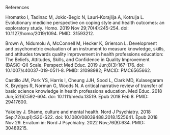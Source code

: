 References 

Hromatko I, Tadinac M, Jokic-Begic N, Lauri-Korajlija A, Kotrulja L. Evolutionary medicine perspective on coping style and health outcomes: an exploratory study. Homo. 2019 Nov 29;70(4):245-254. doi: 10.1127/homo/2019/1094. PMID: 31593212.

Brown A, Nidumolu A, McConnell M, Hecker K, Grierson L. Development and psychometric evaluation of an instrument to measure knowledge, skills, and attitudes towards quality improvement in health professions education: The Beliefs, Attitudes, Skills, and Confidence in Quality Improvement (BASiC-QI) Scale. Perspect Med Educ. 2019 Jun;8(3):167-176. doi: 10.1007/s40037-019-0511-8. PMID: 31098982; PMCID: PMC6565662.

Castillo JM, Park YS, Harris I, Cheung JJH, Sood L, Clark MD, Kulasegaram K, Brydges R, Norman G, Woods N. A critical narrative review of transfer of basic science knowledge in health professions education. Med Educ. 2018 Jun;52(6):592-604. doi: 10.1111/medu.13519. Epub 2018 Feb 8. PMID: 29417600.

Yakeley J. Shame, culture and mental health. Nord J Psychiatry. 2018 Sep;72(sup1):S20-S22. doi: 10.1080/08039488.2018.1525641. Epub 2018 Nov 29. Erratum in: Nord J Psychiatry. 2022 Nov;76(8):634. PMID: 30489215.
